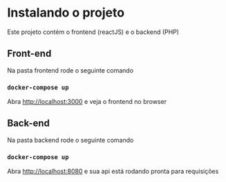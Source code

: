 # Instalando o projeto

Este projeto contém o frontend (reactJS) e o backend (PHP)

## Front-end

Na pasta frontend rode o seguinte comando

### `docker-compose up`

Abra [http://localhost:3000](http://localhost:3000) e veja o frontend no browser

## Back-end

Na pasta backend rode o seguinte comando

### `docker-compose up`

Abra [http://localhost:8080](http://localhost:8080) e sua api está rodando pronta para requisições



